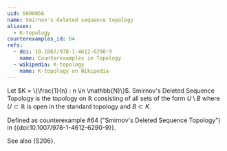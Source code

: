 ```yaml
---
uid: S000056
name: Smirnov's deleted sequence topology
aliases:
  - K-topology
counterexamples_id: 64
refs:
  - doi: 10.1007/978-1-4612-6290-9 
    name: Counterexamples in Topology
  - wikipedia: K-topology
    name: K-topology on Wikipedia
---
```

Let $K = \{\frac{1}{n} : n \in \mathbb{N}\}$. Smirnov's Deleted Sequence Topology is the topology on $\mathbb{R}$ consisting of all sets of the form $U \setminus B$ where $U \subset \mathbb{R}$ is open in the standard topology and $B \subset K$.

Defined as counterexample #64 ("Smirnov's Deleted Sequence Topology")
in {{doi:10.1007/978-1-4612-6290-9}}.

See also {S206}.
